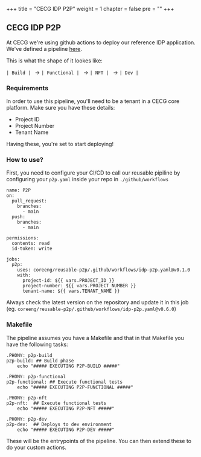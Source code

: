 +++
title = "CECG IDP P2P"
weight = 1
chapter = false
pre = ""
+++

## CECG IDP P2P

At CECG we're using github actions to deploy our reference IDP application. We've defined a pipeline [here](https://github.com/coreeng/reusable-p2p).

This is what the shape of it lookes like:

`| Build | ` -> `| Functional | ` -> `| NFT | ` -> `| Dev | `


### Requirements
In order to use this pipeline, you'll need to be a tenant in a CECG core platform.
Make sure you have these details:
- Project ID
- Project Number
- Tenant Name

Having these, you're set to start deploying!

### How to use?
First, you need to configure your CI/CD to call our reusable pipiline by configuring your `p2p.yaml` inside your repo in `./github/workflows`

```
name: P2P
on:
  pull_request:
    branches:
      - main
  push:
    branches:
      - main

permissions:
  contents: read
  id-token: write

jobs:
  p2p:
    uses: coreeng/reusable-p2p/.github/workflows/idp-p2p.yaml@v0.1.0
    with:
      project-id: ${{ vars.PROJECT_ID }}
      project-number: ${{ vars.PROJECT_NUMBER }}
      tenant-name: ${{ vars.TENANT_NAME }}
```

Always check the latest version on the repository and update it in this job (eg. `coreeng/reusable-p2p/.github/workflows/idp-p2p.yaml@v0.6.0`)

### Makefile
The pipeline assumes you have a Makefile and that in that Makefile you have the following tasks:
```
.PHONY: p2p-build 
p2p-build: ## Build phase
	echo "##### EXECUTING P2P-BUILD #####"

.PHONY: p2p-functional 
p2p-functional: ## Execute functional tests
	echo "##### EXECUTING P2P-FUNCTIONAL #####"

.PHONY: p2p-nft
p2p-nft:  ## Execute functional tests
	echo "##### EXECUTING P2P-NFT #####"

.PHONY: p2p-dev
p2p-dev:  ## Deploys to dev environment
	echo "##### EXECUTING P2P-DEV #####"
```

These will be the entrypoints of the pipeline. You can then extend these to do your custom actions. 
